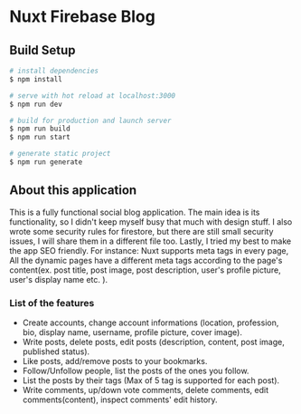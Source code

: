 # Nuxt Firebase Blog

## Build Setup

```bash
# install dependencies
$ npm install

# serve with hot reload at localhost:3000
$ npm run dev

# build for production and launch server
$ npm run build
$ npm run start

# generate static project
$ npm run generate
```

## About this application
This is a fully functional social blog application. The main idea is its functionality, so I didn't keep myself busy that much with design stuff. I also wrote some security rules for firestore, but there are still small security issues, I will share them in a different file too. Lastly, I tried my best to make the app SEO friendly. For instance: Nuxt supports meta tags in every page, All the dynamic pages have a different meta tags according to the page's content(ex. post title, post image, post description, user's profile picture, user's display name etc. ).

### List of the features
- Create accounts, change account informations (location, profession, bio, display name, username, profile picture, cover image).
- Write posts, delete posts, edit posts (description, content, post image, published status).
- Like posts, add/remove posts to your bookmarks.
- Follow/Unfollow people, list the posts of the ones you follow.
- List the posts by their tags (Max of 5 tag is supported for each post).
- Write comments, up/down vote comments, delete comments, edit comments(content), inspect comments' edit history.

